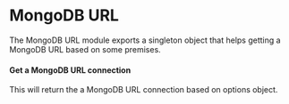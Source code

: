 # MongoDB URL

The MongoDB URL module exports a singleton object that helps getting  a MongoDB URL based on some premises.

#### Get a MongoDB URL connection
This will return the a MongoDB URL connection based on options object.

